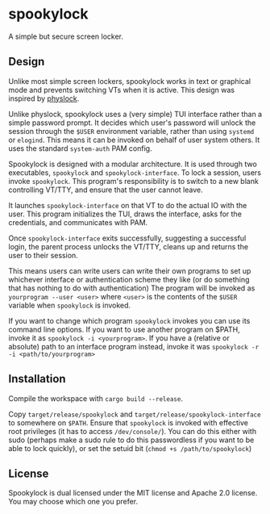 # spookylock

A simple but secure screen locker. 

## Design

Unlike most simple screen lockers, spookylock works in text or
graphical mode and prevents switching VTs when it is active. This
design was inspired by
[physlock](https://github.com/muennich/physlock).

Unlike physlock, spookylock uses a (very simple) TUI interface rather
than a simple password prompt. It decides which user's password will
unlock the session through the `$USER` environment variable, rather
than using `systemd` or `elogind`. This means it can be invoked on
behalf of user system others. It uses the standard `system-auth` PAM
config.

Spookylock is designed with a modular architecture. It is used through
two executables, `spookylock` and `spookylock-interface`. To lock a
session, users invoke `spookylock`. This program's responsibility is
to switch to a new blank controlling VT/TTY, and ensure that the user
cannot leave. 

It launches `spookylock-interface` on that VT to do the actual IO with
the user. This program initializes the TUI, draws the interface, asks
for the credentials, and communicates with PAM.

Once `spookylock-interface` exits successfully, suggesting a
successful login, the parent process unlocks the VT/TTY, cleans up and
returns the user to their session.

This means users can write users can write their own programs to set
up whichever interface or authentication scheme they like (or do
something that has nothing to do with authentication) The program will
be invoked as `yourprogram --user <user>` where `<user>` is the
contents of the `$USER` variable when `spookylock` is invoked.

If you want to change which program `spookylock` invokes you can use
its command line options. If you want to use another program on $PATH,
invoke it as `spookylock -i <yourprogram>`. If you have a (relative or
absolute) path to an interface program instead, invoke it was
`spookylock -r -i <path/to/yourprogram>`

## Installation

Compile the workspace with `cargo build --release`.

Copy `target/release/spookylock` and
`target/release/spookylock-interface` to somewhere on `$PATH`. Ensure
that `spookylock` is invoked with effective root privileges (it has to
access `/dev/console/`). You can do this either with sudo (perhaps
make a sudo rule to do this passwordless if you want to be able to
lock quickly), or set the setuid bit (`chmod +s /path/to/spookylock`)

## License

Spookylock is dual licensed under the MIT license and Apache 2.0 license.
You may choose which one you prefer.
